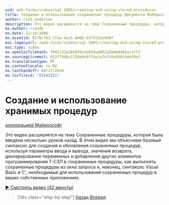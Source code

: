 ```yaml
---
uid: web-forms/videos/sql-2005/creating-and-using-stored-procedures
title: Создание и использование сохраненных процедур Документы Майкрософт
author: rick-anderson
description: Это видео расширяется на тему Сохраненные процедуры, которая была введена несколько уроков назад. В этом видео мы объясним основной синтаксис для создания и обновления ...
ms.author: riande
ms.date: 11/14/2006
ms.assetid: 817bc763-7faa-4ac5-880b-b3f5531e9d07
msc.legacyurl: /web-forms/videos/sql-2005/creating-and-using-stored-procedures
msc.type: video
ms.openlocfilehash: fb05c12a56e9702da059ad952a58de0405ac37f2
ms.sourcegitcommit: 022f79dbc1350e0c6ffaa1e7e7c6e850cdabf9af
ms.translationtype: MT
ms.contentlocale: ru-RU
ms.lasthandoff: 04/17/2020
ms.locfileid: "81543331"
---
```

# <a name="creating-and-using-stored-procedures"></a>Создание и использование хранимых процедур

[корпорацией Майкрософт](https://github.com/microsoft)

Это видео расширяется на тему Сохраненные процедуры, которая была введена несколько уроков назад. В этом видео мы объясняем базовый синтаксис для создания и обновления сохраненных процедур, используя параметры ввода и вывода, значения возврата, декларирование переменных и добавление других элементов программирования Т-СЗЛ в сохраненные процедуры, как выполнять сохраненные процедуры из окна запроса и, наконец, синтаксис Visual Basic и C', необходимый для использования сохраненных процедур в ваших собственных приложениях.

[&#9654; Смотреть видео (42 минуты)](https://channel9.msdn.com/Blogs/ASP-NET-Site-Videos/creating-and-using-stored-procedures)

> [!div class="step-by-step"]
> [Назад](building-and-customizing-reports-in-business-intelligence-development-studio.md)
> [Вперед](enabling-full-text-search-in-your-text-data.md)
